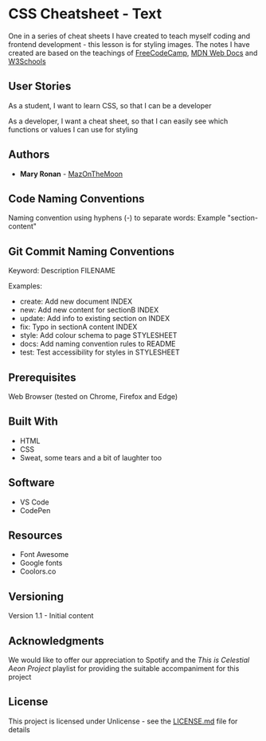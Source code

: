 # CSS Cheatsheet - Text
 One in a series of cheat sheets I have created to teach myself coding and frontend development - this lesson is for styling images. The notes I have created are based on the teachings of [FreeCodeCamp](https://www.freecodecamp.org/), [MDN Web Docs](https://developer.mozilla.org) and [W3Schools](https://www.w3schools.com/)

## User Stories 
As a student, I want to learn CSS, so that I can be a developer

As a developer, I want a cheat sheet, so that I can easily see which functions or values I can use for styling

## Authors
* **Mary Ronan** - [MazOnTheMoon](https://github.com/MazontheMoon)

## Code Naming Conventions

Naming convention using hyphens (-) to separate words:
Example "section-content"

## Git Commit Naming Conventions

Keyword: Description FILENAME

Examples:

* create: Add new document INDEX
* new: Add new content for sectionB INDEX
* update: Add info to existing section on INDEX
* fix: Typo in sectionA content INDEX
* style: Add colour schema to page STYLESHEET
* docs: Add naming convention rules to README
* test: Test accessibility for styles in STYLESHEET

 ## Prerequisites

 Web Browser (tested on Chrome, Firefox and Edge)

 ## Built With

 * HTML
 * CSS
 * Sweat, some tears and a bit of laughter too

 ## Software

 * VS Code
 * CodePen

 ## Resources

* Font Awesome
* Google fonts
* Coolors.co

## Versioning

Version 1.1 - Initial content

## Acknowledgments
We would like to offer our appreciation to Spotify and the *This is Celestial Aeon Project* playlist for providing the suitable accompaniment for this project

## License

This project is licensed under Unlicense - see the [LICENSE.md](LICENSE.md) file for details
